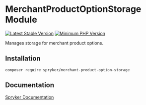 # MerchantProductOptionStorage Module
[![Latest Stable Version](https://poser.pugx.org/spryker/merchant-product-option-storage/v/stable.svg)](https://packagist.org/packages/spryker/merchant-product-option-storage)
[![Minimum PHP Version](https://img.shields.io/badge/php-%3E%3D%207.4-8892BF.svg)](https://php.net/)

Manages storage for merchant product options.

## Installation

```
composer require spryker/merchant-product-option-storage
```

## Documentation

[Spryker Documentation](https://docs.spryker.com)
